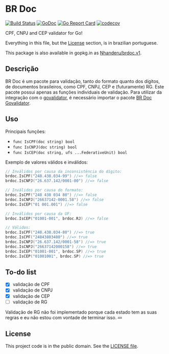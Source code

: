 # BR Doc

[![Build Status][tag1img]][tag1link]
[![GoDoc][tag2img]][tag2link]
[![Go Report Card][tag3img]][tag3link]
[![codecov][tag4img]][tag4link]

CPF, CNPJ and CEP validator for Go!

Everything in this file, but the [License](#license) section, is in brazilian portuguese.

This package is also available in gopkg.in as [Nhanderu/brdoc.v1][1].

## Descrição


BR Doc é um pacote para validação, tanto do formato quanto dos dígitos, de documentos brasileiros, como CPF, CNPJ, CEP e (futuramente) RG. Este pacote possui apenas as funções individuais de validação. Para utilizar da integração com o [govalidator][2], é necessário importar o pacote [BR Doc Govalidator][3].

## Uso

Principais funções:

- `func IsCPF(doc string) bool`
- `func IsCNPJ(doc string) bool`
- `func IsCEP(doc string, ufs ...FederativeUnit) bool`

Exemplo de valores válidos e inválidos:

```go
// Inválidos por causa da inconsistência do dígito:
brdoc.IsCPF("248.438.034-99") //=> false
brdoc.IsCNPJ("26.637.142/0001-00") //=> false

// Inválidos por causa do formato:
brdoc.IsCPF("248 438 034 80") //=> false
brdoc.IsCNPJ("26637142-0001.58") //=> false
brdoc.IsCEP("01 001.001") //=> false

// Inválidos por causa da UF:
brdoc.IsCEP("01001-001", brdoc.RJ) //=> false

// Válidos:
brdoc.IsCPF("248.438.034-80") //=> true
brdoc.IsCPF("24843803480") //=> true
brdoc.IsCNPJ("26.637.142/0001-58") //=> true
brdoc.IsCNPJ("26637142000158") //=> true
brdoc.IsCEP("01001-001", brdoc.SP) //=> true
brdoc.IsCEP("01001001", brdoc.SP) //=> true
```

## To-do list

- [x] validação de CPF
- [x] validação de CNPJ
- [x] validação de CEP
- [ ] validação de RG

Validação de RG não foi implementado porque cada estado tem as suas regras
e eu não estou com vontade de terminar isso. :zzz:

## License

This project code is in the public domain. See the [LICENSE file][4].

[1]: https://gopkg.in/Nhanderu/brdoc.v1
[2]: https://github.com/asaskevich/govalidator
[3]: https://github.com/Nhanderu/brdoc-govalidator
[4]: https://github.com/Nhanderu/brdoc/blob/master/LICENSE

[tag1img]: https://travis-ci.org/Nhanderu/brdoc.svg?branch=master
[tag1link]: https://travis-ci.org/Nhanderu/brdoc
[tag2img]: https://godoc.org/github.com/Nhanderu/brdoc?status.png
[tag2link]: https://godoc.org/github.com/Nhanderu/brdoc
[tag3img]: https://goreportcard.com/badge/github.com/Nhanderu/brdoc
[tag3link]: https://goreportcard.com/report/github.com/Nhanderu/brdoc
[tag4img]: https://codecov.io/gh/Nhanderu/brdoc/branch/master/graph/badge.svg
[tag4link]: https://codecov.io/gh/Nhanderu/brdoc